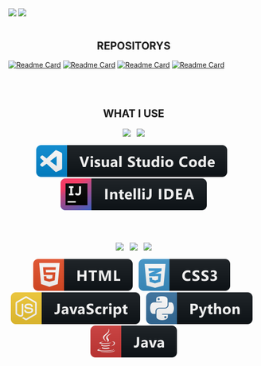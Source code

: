 <img height=200 align="center" src="https://github-readme-stats.vercel.app/api?username=MarioS271&theme=tokyonight">
<img height=200 align="center" src="https://github-readme-stats.vercel.app/api/top-langs?username=MarioS271&theme=tokyonight&layout=compact">

<br>
<br>

<h2 align="center">REPOSITORYS</h2>

[![Readme Card](https://github-readme-stats.vercel.app/api/pin/?username=MarioS271&theme=tokyonight&repo=271pack)](https://github.com/MarioS271/271pack)
[![Readme Card](https://github-readme-stats.vercel.app/api/pin/?username=MarioS271&theme=tokyonight&repo=coords_copy_mod)](https://github.com/MarioS271/coords_copy_mod)
[![Readme Card](https://github-readme-stats.vercel.app/api/pin/?username=MarioS271&theme=tokyonight&repo=quick_commands_mod)](https://github.com/MarioS271/quick_commands_mod)
[![Readme Card](https://github-readme-stats.vercel.app/api/pin/?username=MarioS271&theme=tokyonight&repo=cat_vision_mod)](https://github.com/MarioS271/cat_vision_mod)

<br>
<br>

<h2 align="center">WHAT I USE</h2>
<p align="center">
    <img src="https://img.shields.io/badge/Intel%20Core_i7_13th-0071C5?style=for-the-badge&logo=intel&logoColor=white">
    &nbsp;
    <img src="https://img.shields.io/badge/NVIDIA-RTX4050-76B900?style=for-the-badge&logo=nvidia&logoColor=white">
</p>
<p align="center">
    <img src="https://raw.githubusercontent.com/MikeCodesDotNET/ColoredBadges/master/svg/dev/tools/visualstudio_code.svg">
    &nbsp;
    <img src="https://raw.githubusercontent.com/MikeCodesDotNET/ColoredBadges/master/svg/dev/tools/jetbrains_intellij.svg">
</p>

<br>
<br>

<p align="center">
    <img src="https://img.shields.io/badge/GitHub-100000?style=for-the-badge&logo=github&logoColor=white">
    &nbsp;
    <img src="https://img.shields.io/badge/Cloudflare-F38020?style=for-the-badge&logo=Cloudflare&logoColor=white">
    &nbsp;
    <img src="https://img.shields.io/badge/Cloudflare%20Pages-F38020?style=for-the-badge&logo=Cloudflare%20Pages&logoColor=white">
</p>
<p align="center">
    <img src="https://raw.githubusercontent.com/MikeCodesDotNET/ColoredBadges/master/svg/dev/languages/html.svg">
    &nbsp;
    <img src="https://raw.githubusercontent.com/MikeCodesDotNET/ColoredBadges/master/svg/dev/languages/css3.svg">
    &nbsp;
    <img src="https://raw.githubusercontent.com/MikeCodesDotNET/ColoredBadges/master/svg/dev/languages/js.svg">
    &nbsp;
    <img src="https://raw.githubusercontent.com/MikeCodesDotNET/ColoredBadges/master/svg/dev/languages/python.svg">
    &nbsp;
    <img src="https://raw.githubusercontent.com/MikeCodesDotNET/ColoredBadges/master/svg/dev/languages/java.svg">
</p>
